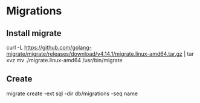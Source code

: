 # Migrations

## Install migrate

curl -L https://github.com/golang-migrate/migrate/releases/download/v4.14.1/migrate.linux-amd64.tar.gz | tar xvz
mv ./migrate.linux-amd64 /usr/bin/migrate

## Create

migrate create -ext sql -dir db/migrations -seq name
